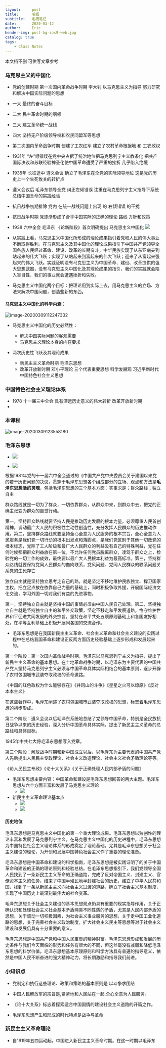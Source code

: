 ```yaml
---
layout:     post
title:      毛概
subtitle:   毛概笔记
date:       2020-03-12
author:     Eric
header-img: post-bg-ios9-web.jpg
catalog: true
tags:
    - Class Notes
---
```






本文档不删 可供写文章参考

### 马克思主义的中国化

* 党的创建时期 第一次国内革命战争时期 李大钊  以马克思主义为指导 努力研究和解决中国实际问题的思想

* 一大  最终的奋斗目标

* 二大  民主革命时期的纲领

* 三大  建立革命统一战线

* 四大  坚持无产阶级领导权和农民同盟军等思想

* 第二次国内革命战争时期 创建了工农红军 建立了农村革命根据地 和 工农政权

* 1931年 “左”倾错误在党中央占据了统治地位把马克思列宁主义教条化 把共产国际决议和苏联经验神圣化使中国革命遭受了严重的挫折 几乎陷入绝境

* 1935年 长征途中 遵义会议 确立了毛泽东在全党的实际领导地位 这是党的历史上一个生死攸关的转折点

* 遵义会议后 毛泽东领导全党 纠正左倾错误 注重在马克思列宁主义指导下系统总结中国革命的实践经验

* 抗日战争初期排除 党内 在统一战线问题上出现 的  右倾错误 的干扰

* 抗日战争时期 党逐渐形成了合乎中国实际的正确的理论 路线 方针和政策

* 1938 六中全会 毛泽东 《论新阶段》首次明确提出 马克思主义中国化
  ![](http://q7266277k.bkt.clouddn.com/image-20200309110455434.jpg)
  
* 从实践上看，马克思主义中国化所形成的理论成果指引着党和人民的伟大事业不断取得胜利。在马克思主义及其中国化的理论成果指引下中国共产党领导全国各族人民经过革命、建设、改革的长期奋斗，中华民族实现了从东亚病夫到站起来的伟大飞跃；实现了从站起来到富起来的伟大飞跃；迎来了从富起来强起来的伟大飞跃。实践证明没有马克思主义为中国革命、建设、改革提供的强大思想武器，没有马克思主义中国化及其理论成果的指引，我们的实践就会陷入盲目性，我们的事业就会遭遇挫折和失败。

* 马克思主义中国化两个目标：把理论用到实际上去，用马克思主义的立场、方法来解决中国问题，创造些新的东西。

  


#### 马克思主义中国化的科学内涵：

  ![image-20200309112247332](http://q7266277k.bkt.clouddn.com/image-20200309112247332.jpg)

* 马克思主义中国化的历史必然性：

  * 解决中国实际问题的客观需要
  * 马克思主义理论本身的内在要求

* 两次历史性飞跃及其理论成果
  * 新民主主义革命时期 毛泽东思想
  * 改革开放新时期 邓小平理论 三个代表重要思想 科学发展观 习近平新时代中国特色社会主义思想



### 中国特色社会主义理论体系

* 1978 十一届三中全会  具有深远历史意义的伟大转折  改革开放新时期
* 



### 本课程

![image-20200309123558180](http://q7266277k.bkt.clouddn.com/image-20200309123558180.jpg)



### 毛泽东思想

* ![](http://q7266277k.bkt.clouddn.com/20200323083931.png)

* ![](http://q7266277k.bkt.clouddn.com/20200323091124.png)



根据1981年党的十一届六中全会通过的《中国共产党中央委员会关于建国以来党的若干历史问题的决议，贯穿于毛泽东思想各个组成部分的立场、观点和方法是**毛泽东思想活的灵魂**，包括毛泽东思想的三个基本方面：实事求是；群众路线；独立自主

群众路线就是一切为了群众，一切依靠群众，从群众中来，到群众中去，把党的正确主张变为群众的自觉行动。

第一，坚持群众路线就要坚持人民是推动历史发展的根本力量，必须尊重人民首创精神，调动最广大人民的积极性主动性创造性，充分发挥人民群众的历史推动作用。第二，坚持群众路线就要坚持全心全意为人民服务的根本宗旨，全心全意为人民服务是我们党一切行动的根本出发点和落脚点，是我们党区别于其他一切政党的根本标志，党除了工人阶级和最广大人民群众的利益没有自己的特殊利益，党在任何时候都把群众利益放在第一位，不允许任何党员脱离群众，凌驾于群众之上，检验党的一切工作的成效，最终要以最广大人民根本利益为最高标准。第三，坚持群众路线就要保持党同人民群众的血肉联系，党风问题、党同人民群众的联系问题关系党的生死存亡



独立自主就是坚持独立思考走自己的路，就是坚定不移地维护民族独立、捍卫国家主权，把立足点放在依靠自己力量的基础上，同时积极争取外援，开展国际经济文化交流，学习外国一切对我们有益的先进事物。

第一，坚持独立自主就是坚持中国的事情必须由中国人民自己处理。第二，坚持独立自主就是坚持独立自主的和平外交政策，坚定不移走和平发展道路，恪守维护世界和平促进共同发展的外交宗旨，坚持在和平共处五项原则基础上和各国友好相处，在平等互利基础上积极开展同各国的交流合作。







* 毛泽东思想是在我国新民主主义革命、社会主义革命和社会主义建设的实践过程中在总结我国革命和建设正反两方面历史经验基础上逐步形成和发展起来的。



第一个阶段：第一次国内革命战争时期，毛泽东以马克思列宁主义为指导，提出了新民主主义革命的基本思想。在土地革命战争时期，以毛泽东为主要代表的中国共产党人坚持马克思列宁主义必须与中国革命具体实际相结合的基本原则，逐步开辟了农村包围城市武装夺取政权的革命道路。

《中国的红色政权为什么能够存在》《井冈山的斗争》《星星之火可以燎原》《反对本本主义》

在这些著作中，毛泽东阐述了农村包围城市武装夺取政权的思想，标志着毛泽东思想的初步形成。



第二个阶段：遵义会议以后毛泽东系统地总结了党领导中国革命，特别是全民族抗日战争以来的历史经验，深入分析中国革命具体实际，提出了新民主主义革命的总路线和具体目标。

1945年中共七大将毛泽东思想写入党章。



第三个阶段：解放战争时期和新中国成立以后，以毛泽东为主要代表的中国共产党人先后提出人民民主专政理论、社会主义改造理论、社会主义社会矛盾理论等等。

《论人民民主专政》《论十大关系》《关于正确处理人民内部矛盾的问题》



* 毛泽东思想主要内容：中国革命和建设是毛泽东思想回答的两大主题。毛泽东思想从六个方面丰富和发展了马克思主义理论
  * ![](http://q7266277k.bkt.clouddn.com/20200323112524.png)
* 新民主主义革命理论基本点
  * ![](http://q7266277k.bkt.clouddn.com/20200323124617.png)
  * ![](http://q7266277k.bkt.clouddn.com/20200323124706.png)

#### 历史地位

毛泽东思想是马克思主义中国化的第一个重大理论成果。毛泽东思想以独创性的理论丰富和发展了马克思列宁主义。在马克思主义中国化的历史进程中，毛泽东思想为中国特色社会主义理论体系的形成奠定了理论基础。尤其是毛泽东思想关于社会主义建设的理论，为开创和发展中国特色社会主义作了重要的理论准备。



毛泽东思想是中国革命和建设的科学指南，毛泽东思想是被实践证明了的关于中国革命和建设的正确的理论原则和经验总结。在毛泽东思想指引下，我们党领导全国人民找到了一条新民主主义革命的正确道路，完成了反对帝国主义、封建主义、官僚资本主义的任务，结束了中国半殖民地半封建社会的历史，建立了中华人民共和国，找到了一条从新民主主义向社会主义过渡的道路，确立了社会主义基本制度，实现了中国历史上最深刻最伟大的社会变革。



毛泽东思想关于社会主义建设的基本思想观点仍具有重要的现实指导作用，关于正确认识和处理社会主义社会基本矛盾两类不同性质的矛盾，尤其是人民内部矛盾的思想，关于调动一切积极因素，为社会主义事业服务的思想，关于走中国工业化道路的思想，关于完善社会主义政治制度，扩大社会主义民主等思想等对于社会主义建设和发展仍具有十分重要的意义。



毛泽东思想是中国共产党和中国人民宝贵的精神财富。毛泽东思想形成和发展的历史条件与我们今天面临的形势和任务有很大的不同，但这丝毫没有减弱和降低毛泽东思想的科学价值。毛泽东思想基本原理原则和科学方法具有普遍的指导意义，依然是中国人民不断奋进的强大精神动力，将长期激励和指导我们前进。



### 小知识点

* 党制定和执行这些理论、政策和策略的基本原则是 以斗争求团结

* 中国人民解放军的宗旨是,紧紧地和人民站在一起,全心全意为人民服务。
* 《论十大关系》标志着探索适合中国国情的建设社会主义道路的开篇之作。 
* 毛泽东思想产生和形成的时代特点是战争与革命



### 新民主主义革命理论

* 自1919年五四运动起，中国进入新民主主义革命时期。在这一时期以毛泽东

